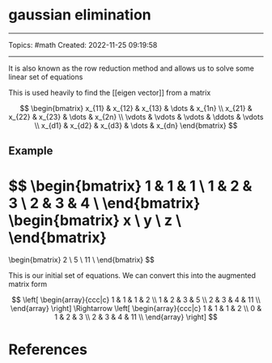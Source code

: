 # gaussian elimination
---
Topics: #math
Created: 2022-11-25 09:19:58

---

It is also known as the row reduction method and allows us to solve some linear set of equations

This is used heavily to find the [[eigen vector]] from a matrix

$$
\begin{bmatrix}
    x_{11} & x_{12} & x_{13} & \dots  & x_{1n} \\
    x_{21} & x_{22} & x_{23} & \dots  & x_{2n} \\
    \vdots & \vdots & \vdots & \ddots & \vdots \\
    x_{d1} & x_{d2} & x_{d3} & \dots  & x_{dn}
\end{bmatrix}
$$

## Example

$$
\begin{bmatrix}
	1 & 1 & 1 \\
	1 & 2 & 3 \\
	2 & 3 & 4 \\
\end{bmatrix}
\begin{bmatrix}
	x \\
	y \\
	z \\
\end{bmatrix}
=
\begin{bmatrix}
2 \\
5 \\
11 \\
\end{bmatrix}
$$

This is our initial set of equations. We can convert this into the augmented matrix form

$$
\left[
\begin{array}{ccc|c}
1 & 1 & 1 & 2 \\
1 & 2 & 3 & 5 \\
2 & 3 & 4 & 11 \\
\end{array}
\right]
\Rightarrow
\left[
\begin{array}{ccc|c}
1 & 1 & 1 & 2 \\
0 & 1 & 2 & 3 \\
2 & 3 & 4 & 11 \\
\end{array}
\right]
$$

# References
